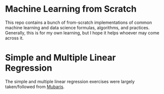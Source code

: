# Machine Learning from Scratch

This repo contains a bunch of from-scratch implementations of common machine learning and data science formulas, algorithms, and practices. Generally, this is for my own learning, but I hope it helps whoever may come across it.

# Simple and Multiple Linear Regression

The simple and multiple linear regression exercises were largely taken/followed from [Mubaris](https://mubaris.com/2017/09/28/linear-regression-from-scratch/).
